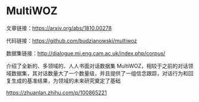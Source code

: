 # MultiWOZ
文章链接：https://arxiv.org/abs/1810.00278

代码链接：https://github.com/budzianowski/multiwoz

数据集链接：http://dialogue.mi.eng.cam.ac.uk/index.php/corpus/

介绍了全新的、多领域的、人人书面对话数据集 MultiWOZ，相较于之前的对话领域数据集，其对话数量大了一个数量级，并且提供了一组信念跟踪，对话行为和回复生成的基准结果，为领域的未来研究奠定了基础

https://zhuanlan.zhihu.com/p/100865221